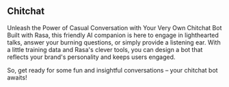 ## Chitchat

 Unleash the Power of Casual Conversation with Your Very Own Chitchat Bot
Built with Rasa, this friendly AI companion is here to engage in lighthearted talks, answer your burning questions, or simply provide a listening ear. With a little training data and Rasa's clever tools, you can design a bot that reflects your brand's personality and keeps users engaged.

So, get ready for some fun and insightful conversations – your chitchat bot awaits!
